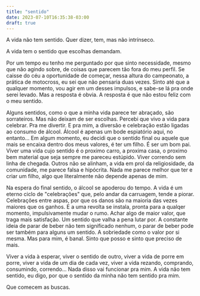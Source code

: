 ```yaml
---
title: "sentido"
date: 2023-07-10T16:35:38-03:00
draft: true
---
```


A vida não tem sentido.
Quer dizer, tem, mas não intrínseco.

A vida tem o sentido que escolhas demandam.

Por um tempo eu tenho me perguntado por que sinto necessidade, mesmo que não agindo sobre, de coisas que parecem tão fora do meu perfil. Se caisse do céu a oportunidade de começar, nessa altura do campeonato, a prática de motocross, eu sei que não pensaria duas vezes. Sinto até que a qualquer momento, vou agir em um desses impulsos, e sabe-se lá pra onde serei levado. Mas a resposta é obvia. A resposta é que não estou feliz com o meu sentido.
 
Alguns sentidos, como o que a minha vida parece ter abraçado, são sorrateiros. Mas não deixam de ser escolhas. Percebi que vivo a vida para celebrar. Pra me divertir. E pra mim, a diversão e celebração estão ligadas ao consumo de álcool. Álcool é apenas um bode espiatório aqui, no entanto... Em algum momento, eu decidi que o sentido final ou aquele que mais se encaixa dentro dos meus valores, é ter um filho. É ser um bom pai. Viver uma vida cujo sentido é o proximo carro, a proxima casa, o proximo bem material que seja sempre me pareceu estúpido. Viver correndo sem linha de chegada. Outros não se alinham, a vida em prol da religiosidade, da comunidade, me parece falsa e hipócrita. Nada me parece melhor que ter e criar um filho, algo que literalmente não depende apenas de mim.

Na espera do final sentido, o álcool se apoderou do tempo. A vida é um eterno ciclo de "celebrações" que, pelo andar da carruagem, tende a piorar. Celebrações entre aspas, por que os danos são na maioria das vezes maiores que os ganhos. E a uma revolta se instala, pronta para a qualqer momento, impulsivamente mudar o rumo. Achar algo de maior valor, que traga mais satisfação. Um sentido que valha a pena lutar por. A constante ideia de parar de beber não tem significado nenhum, o parar de beber pode ser também para alguns um sentido. A sobriedade como o valor por si mesma. Mas para mim, é banal. Sinto que posso e sinto que preciso de mais.

Viver a vida à esperar, viver o sentido de outro, viver a vida de porre em porre, viver a vida de um dia de cada vez, viver a vida rezando, comprando, consumindo, correndo... Nada disso vai funcionar pra mim. A vida não tem sentido, eu digo, por que o sentido da minha não tem sentido pra mim. 

Que comecem as buscas.
